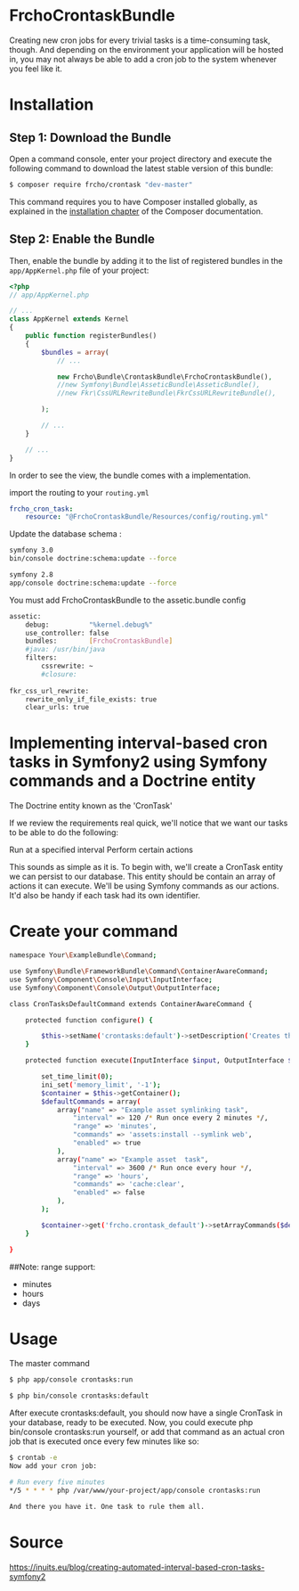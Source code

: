 FrchoCrontaskBundle
===================

Creating new cron jobs for every trivial tasks is a time-consuming task, though.
And depending on the environment your application will be hosted in, you may not
always be able to add a cron job to the system whenever you feel like it.



Installation
============

Step 1: Download the Bundle
---------------------------

Open a command console, enter your project directory and execute the
following command to download the latest stable version of this bundle:

```bash
$ composer require frcho/crontask "dev-master"
```

This command requires you to have Composer installed globally, as explained
in the [installation chapter](https://getcomposer.org/doc/00-intro.md)
of the Composer documentation.

Step 2: Enable the Bundle
-------------------------

Then, enable the bundle by adding it to the list of registered bundles
in the `app/AppKernel.php` file of your project:

```php
<?php
// app/AppKernel.php

// ...
class AppKernel extends Kernel
{
    public function registerBundles()
    {
        $bundles = array(
            // ...

            new Frcho\Bundle\CrontaskBundle\FrchoCrontaskBundle(),
            //new Symfony\Bundle\AsseticBundle\AsseticBundle(),
            //new Fkr\CssURLRewriteBundle\FkrCssURLRewriteBundle(),

        );

        // ...
    }

    // ...
}
```


In order to see the view, the bundle comes with a implementation.

import the routing to your `routing.yml`
```yaml
frcho_cron_task:
    resource: "@FrchoCrontaskBundle/Resources/config/routing.yml"

```

Update the database schema :
```bash
symfony 3.0
bin/console doctrine:schema:update --force

symfony 2.8
app/console doctrine:schema:update --force
```

You must add FrchoCrontaskBundle to the assetic.bundle config
```bash
assetic:
    debug:          "%kernel.debug%"
    use_controller: false
    bundles:        [FrchoCrontaskBundle]
    #java: /usr/bin/java
    filters:
        cssrewrite: ~
        #closure:
     
fkr_css_url_rewrite:
    rewrite_only_if_file_exists: true
    clear_urls: true
```
Implementing interval-based cron tasks in Symfony2 using Symfony commands and a Doctrine entity
========

The Doctrine entity known as the 'CronTask'

If we review the requirements real quick, we'll notice that we want our tasks to
be able to do the following:

Run at a specified interval
Perform certain actions

This sounds as simple as it is. To begin with, we'll create a CronTask entity
we can persist to our database. This entity should be contain an array
of actions it can execute. We'll be using Symfony commands as our actions. It'd
also be handy if each task had its own identifier.

Create your command
====


```bash
namespace Your\ExampleBundle\Command;

use Symfony\Bundle\FrameworkBundle\Command\ContainerAwareCommand;
use Symfony\Component\Console\Input\InputInterface;
use Symfony\Component\Console\Output\OutputInterface;

class CronTasksDefaultCommand extends ContainerAwareCommand {

    protected function configure() {

        $this->setName('crontasks:default')->setDescription('Creates the commands by default in database.');
    }

    protected function execute(InputInterface $input, OutputInterface $output) {

        set_time_limit(0);
        ini_set('memory_limit', '-1');
        $container = $this->getContainer();
        $defaultCommands = array(
            array("name" => "Example asset symlinking task",
                "interval" => 120 /* Run once every 2 minutes */,
                "range" => 'minutes',
                "commands" => 'assets:install --symlink web',
                "enabled" => true
            ),
            array("name" => "Example asset  task",
                "interval" => 3600 /* Run once every hour */,
                "range" => 'hours',
                "commands" => 'cache:clear',
                "enabled" => false
            ),
        );

        $container->get('frcho.crontask_default')->setArrayCommands($defaultCommands);
    }

}
```
##Note: 
range support:
* minutes
* hours
* days


Usage
=====

The master command

```bash
$ php app/console crontasks:run
```
```bash
$ php bin/console crontasks:default
```

After execute crontasks:default, you should now have a single CronTask in your
database, ready to be executed. Now, you could execute
php bin/console crontasks:run yourself, or add that command as an actual cron
job that is executed once every few minutes like so:

```bash
$ crontab -e
Now add your cron job:

# Run every five minutes
*/5 * * * * php /var/www/your-project/app/console crontasks:run

And there you have it. One task to rule them all.
```


Source
=====
https://inuits.eu/blog/creating-automated-interval-based-cron-tasks-symfony2

